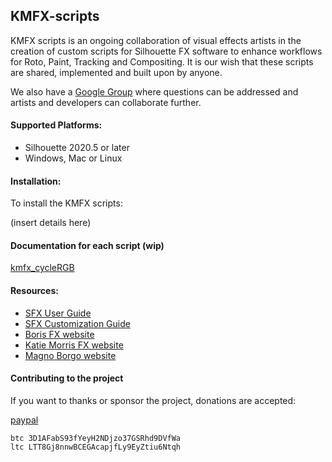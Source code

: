 ## KMFX-scripts

KMFX scripts is an ongoing collaboration of visual effects artists in the creation of
custom scripts for Silhouette FX software to enhance workflows for Roto, Paint, Tracking
and Compositing. It is our wish that these scripts are shared, implemented and built
upon by anyone.


We also have a [Google Group](https://groups.google.com/u/1/g/kmfx-rotopaint) where questions can be addressed and artists and developers
can collaborate further.


#### Supported Platforms:
- Silhouette 2020.5 or later
- Windows, Mac or Linux

#### Installation:
To install the KMFX scripts:

(insert details here)

#### Documentation for each script (wip)

[kmfx_cycleRGB](https://github.com/katiemorrisfx/KMFX-scripts/docs/r/kmfx_cycleRGB.md) 


#### Resources:
- [SFX User Guide](https://cdn.borisfx.com/borisfx/store/silhouette/2020-5-7/Silhouette-2020.5.7-UserGuide.pdf)
- [SFX Customization Guide](https://documentation.borisfx.com/wiki/sfx/index.php?title=Main_Page)
- [Boris FX website](https://borisfx.com)
- [Katie Morris FX website](https://www.katiemorrisfx.com)
- [Magno Borgo website](http://www.borgo.tv)

#### Contributing to the project

If you want to thanks or sponsor the project, donations are accepted:

[paypal](https://www.paypal.com/paypalme/MBORGO)<br>
```
btc 3D1AFabS93fYeyH2NDjzo37GSRhd9DVfWa
ltc LTT8Gj8nnwBCEGAcapjfLy9EyZtiu6Ntqh
```